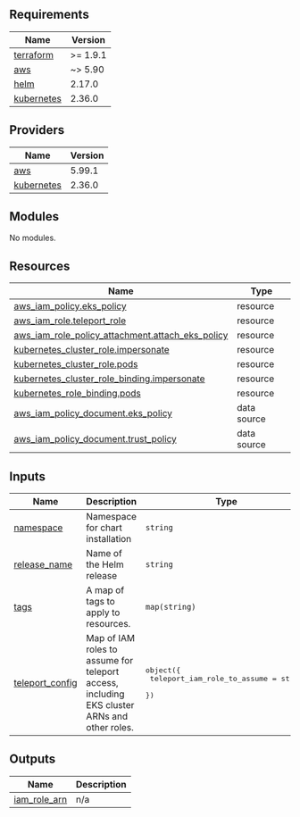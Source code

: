 <!-- BEGIN_TF_DOCS -->
## Requirements

| Name | Version |
|------|---------|
| <a name="requirement_terraform"></a> [terraform](#requirement\_terraform) | >= 1.9.1 |
| <a name="requirement_aws"></a> [aws](#requirement\_aws) | ~> 5.90 |
| <a name="requirement_helm"></a> [helm](#requirement\_helm) | 2.17.0 |
| <a name="requirement_kubernetes"></a> [kubernetes](#requirement\_kubernetes) | 2.36.0 |

## Providers

| Name | Version |
|------|---------|
| <a name="provider_aws"></a> [aws](#provider\_aws) | 5.99.1 |
| <a name="provider_kubernetes"></a> [kubernetes](#provider\_kubernetes) | 2.36.0 |

## Modules

No modules.

## Resources

| Name | Type |
|------|------|
| [aws_iam_policy.eks_policy](https://registry.terraform.io/providers/hashicorp/aws/latest/docs/resources/iam_policy) | resource |
| [aws_iam_role.teleport_role](https://registry.terraform.io/providers/hashicorp/aws/latest/docs/resources/iam_role) | resource |
| [aws_iam_role_policy_attachment.attach_eks_policy](https://registry.terraform.io/providers/hashicorp/aws/latest/docs/resources/iam_role_policy_attachment) | resource |
| [kubernetes_cluster_role.impersonate](https://registry.terraform.io/providers/hashicorp/kubernetes/2.36.0/docs/resources/cluster_role) | resource |
| [kubernetes_cluster_role.pods](https://registry.terraform.io/providers/hashicorp/kubernetes/2.36.0/docs/resources/cluster_role) | resource |
| [kubernetes_cluster_role_binding.impersonate](https://registry.terraform.io/providers/hashicorp/kubernetes/2.36.0/docs/resources/cluster_role_binding) | resource |
| [kubernetes_role_binding.pods](https://registry.terraform.io/providers/hashicorp/kubernetes/2.36.0/docs/resources/role_binding) | resource |
| [aws_iam_policy_document.eks_policy](https://registry.terraform.io/providers/hashicorp/aws/latest/docs/data-sources/iam_policy_document) | data source |
| [aws_iam_policy_document.trust_policy](https://registry.terraform.io/providers/hashicorp/aws/latest/docs/data-sources/iam_policy_document) | data source |

## Inputs

| Name | Description | Type | Default | Required |
|------|-------------|------|---------|:--------:|
| <a name="input_namespace"></a> [namespace](#input\_namespace) | Namespace for chart installation | `string` | n/a | yes |
| <a name="input_release_name"></a> [release\_name](#input\_release\_name) | Name of the Helm release | `string` | n/a | yes |
| <a name="input_tags"></a> [tags](#input\_tags) | A map of tags to apply to resources. | `map(string)` | n/a | yes |
| <a name="input_teleport_config"></a> [teleport\_config](#input\_teleport\_config) | Map of IAM roles to assume for teleport access, including EKS cluster ARNs and other roles. | <pre>object({<br/>    teleport_iam_role_to_assume = string<br/>  })</pre> | n/a | yes |

## Outputs

| Name | Description |
|------|-------------|
| <a name="output_iam_role_arn"></a> [iam\_role\_arn](#output\_iam\_role\_arn) | n/a |
<!-- END_TF_DOCS -->
